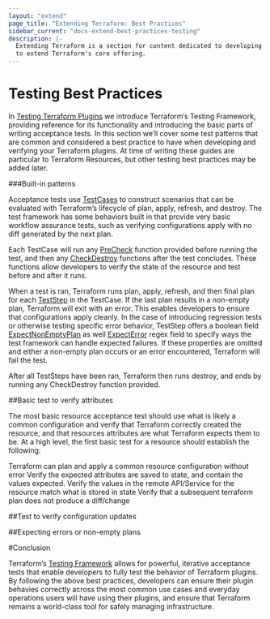 ```yaml
---
layout: "extend"
page_title: "Extending Terraform: Best Practices"
sidebar_current: "docs-extend-best-practices-testing"
description: |-
  Extending Terraform is a section for content dedicated to developing Plugins
  to extend Terraform's core offering.
---
```


# Testing Best Practices
In [Testing Terraform Plugins][1] we introduce Terraform’s Testing Framework,
providing reference for its functionality and introducing the basic parts of
writing acceptance tests. In this section we’ll cover some test patterns that
are common and considered a best practice to have when developing and verifying
your Terraform plugins. At time of writing these guides are particular to
Terraform Resources, but other testing best practices may be added later. 

###Built-in patterns

Acceptance tests use [TestCases][2] to construct scenarios that can be evaluated
with Terraform’s lifecycle of plan, apply, refresh, and destroy. The test
framework has some behaviors built in that provide very basic workflow assurance
tests, such as verifying configurations apply with no diff generated by the next
plan.

Each TestCase will run any [PreCheck][3] function provided before running the
test, and then any [CheckDestroy][4] functions after the test concludes. These
functions allow developers to verify the state of the resource and test before
and after it runs. 

When a test is ran, Terraform runs plan, apply, refresh, and then final plan for
each [TestStep][5] in the TestCase. If the last plan results in a non-empty
plan, Terraform will exit with an error. This enables developers to ensure that
configurations apply cleanly. In the case of introducing regression tests or
otherwise testing specific error behavior, TestStep offers a boolean field
[ExpectNonEmptyPlan][6] as well [ExpectError][7] regex field to specify ways the
test framework can handle expected failures. If these properties are omitted and
either a non-empty plan occurs or an error encountered, Terraform will fail the
test. 

After all TestSteps have been ran, Terraform then runs destroy, and ends by
running any CheckDestroy function provided.

##Basic test to verify attributes

The most basic resource acceptance test should use what is likely a common
configuration and verify that Terraform correctly created the resource, and that
resources attributes are what Terraform expects them to be. At a high level, the
first basic test for a resource should establish the following:

Terraform can plan and apply a common resource configuration without error
Verify the expected attributes are saved to state, and contain the values
expected. Verify the values in the remote API/Service for the resource match
what is stored in state Verify that a subsequent terraform plan does not produce
a diff/change


##Test to verify configuration updates


##Expecting errors or non-empty plans


#Conclusion 

Terraform’s [Testing Framework][1] allows for powerful, iterative
acceptance tests that enable developers to fully test the behavior of Terraform
plugins. By following the above best practices, developers can ensure their
plugin behavies correctly across the most common use cases and everyday
operations users will have using their plugins, and ensure that Terraform
remains a world-class tool for safely managing infrastructure. 



[1]: /docs/extend/testing/index.html
[2]: /docs/extend/testing/acceptance-tests/testcase.html
[3]: /docs/extend/testing/acceptance-tests/testcase.html#precheck
[4]: /docs/extend/testing/acceptance-tests/testcase.html#checkdestroy
[5]: /docs/extend/testing/acceptance-tests/teststep.html
[6]: https://github.com/hashicorp/terraform/blob/9441e78fb9c35037da71fd0284b97e546dd6a53b/helper/resource/testing.go#L299-L301
[7]:  https://github.com/hashicorp/terraform/blob/9441e78fb9c35037da71fd0284b97e546dd6a53b/helper/resource/testing.go#L303-L306
